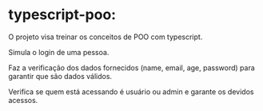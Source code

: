 # typescript-poo:

O projeto visa treinar os conceitos de POO com typescript.

Simula o login de uma pessoa.

Faz a verificação dos dados fornecidos (name, email, age, password) para garantir que são dados válidos.

Verifica se quem está acessando é usuário ou admin e garante os devidos acessos.


